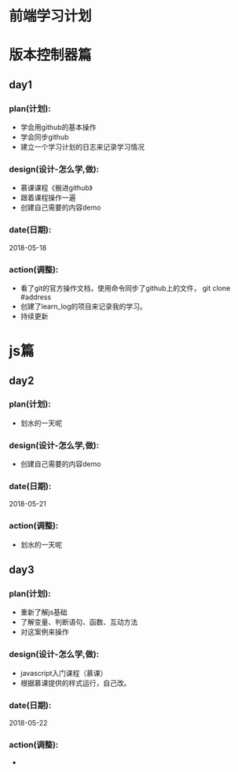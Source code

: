 # 前端学习计划  

# **版本控制器篇**  

## day1
### plan(计划):  
- 学会用github的基本操作
- 学会同步github
- 建立一个学习计划的日志来记录学习情况  

### design(设计-怎么学,做):
- 慕课课程《搬进github》
- 跟着课程操作一遍
- 创建自己需要的内容demo  

### date(日期):
2018-05-18

### action(调整):
- 看了git的官方操作文档，使用命令同步了github上的文件， git clone #address
- 创建了learn_log的项目来记录我的学习。
- 持续更新

# **js篇**

## day2
### plan(计划):  
- 划水的一天呢


### design(设计-怎么学,做):
- 创建自己需要的内容demo  

### date(日期):
2018-05-21

### action(调整):
- 划水的一天呢

## day3
### plan(计划):  
- 重新了解js基础
- 了解变量、判断语句、函数、互动方法
- 对这案例来操作


### design(设计-怎么学,做):
- javascript入门课程（慕课）
- 根据慕课提供的样式运行，自己改。

### date(日期):
2018-05-22

### action(调整):
- 